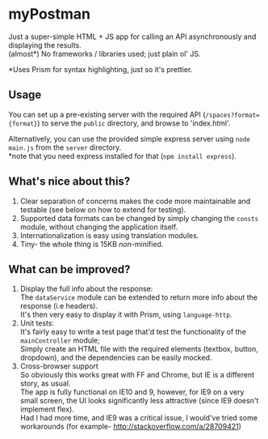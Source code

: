 # myPostman
Just a super-simple HTML + JS app for calling an API asynchronously and displaying the results.  
(almost*) No frameworks / libraries used; just plain ol' JS.  

*Uses Prism for syntax highlighting, just so it's prettier. 

## Usage
You can set up a pre-existing server with the required API (`/spaces?format={format}`) to serve the `public` directory, and browse to 'index.html'.  

Alternatively, you can use the provided simple express server using `node main.js` from the `server` directory.  
*note that you need express installed for that (`npm install express`).  

## What's nice about this?
1. Clear separation of concerns makes the code more maintainable and testable (see below on how to extend for testing).  
2. Supported data formats can be changed by simply changing the `consts` module, without changing the application itself.  
3. Internationalization is easy using translation modules.  
2. Tiny- the whole thing is 15KB *non*-minified.  

## What can be improved?
1. Display the full info about the response:  
The `dataService` module can be extended to return more info about the response (i.e headers).  
It's then very easy to display it with Prism, using `language-http`.  
2. Unit tests:  
It's fairly easy to write a test page that'd test the functionality of the `mainController` module;  
Simply create an HTML file with the required elements (textbox, button, dropdown), and the dependencies can be easily mocked.  
3. Cross-browser support  
So obviously this works great with FF and Chrome, but IE is a different story, as usual.  
The app is fully functional on IE10 and 9, however, for IE9 on a very small screen, the UI looks significantly less attractive (since IE9 doesn't implement flex).    
Had I had more time, and IE9 was a critical issue, I would've tried some workarounds (for example- http://stackoverflow.com/a/28709421)
